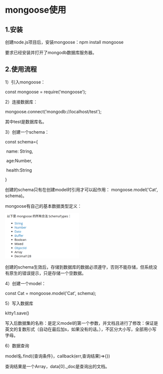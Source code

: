 # mongoose使用

## 1.安装

创建node.js项目后，安装mongoose：npm install  mongoose

要求已经安装并打开了mongodb数据库服务器。

## 2.使用流程

1）引入mongoose：

const mongoose = require('mongoose');

2）连接数据库：

mongoose.connect('mongodb://localhost/test');

其中test是数据库名。

3）创建一个schema：

const schema={

​    name: String,

​    age:Number,

​    health:String

}

创建的schema只有在创建model时引用才可以起作用： mongoose.model('Cat', schema)。

mongoose有自己的基本数据类型定义：

<img src="image-20211124161224555.png" alt="image-20211124161224555" style="zoom:50%;" />

创建的schema生效后，存储到数据库的数据必须遵守，否则不能存储，但系统没有原生的错误提示，只是存储一个空数据。

4）创建一个model：

const Cat = mongoose.model('Cat', schema);

5）写入数据库

kitty1.save()

写入后数据集的名称：是定义model的第一个参数，并文档且进行了修改：保证是英文的复数形式（自动在最后加s，如果没有的话。），不区分大小写，全部用小写字母。

6）数据查询

model名.find({查询条件}，callback(err,查询结果)=>{})

查询结果是一个Array，data[0]._doc是查询出的文档。


